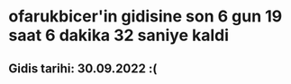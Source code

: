 # ofarukbicer'in gidisine son 6 gun 19 saat 6 dakika 32 saniye kaldi

## Gidis tarihi: 30.09.2022 :(
